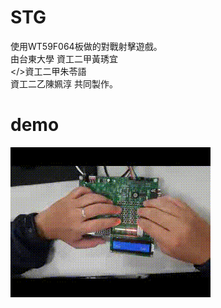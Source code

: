 # STG
使用WT59F064板做的對戰射擊遊戲。  
由台東大學 資工二甲黃琇宜  
</>資工二甲朱苓語  
          資工二乙陳姵淳 共同製作。  
# demo
![image](https://github.com/MEddies/STG/blob/master/Produce.gif)
